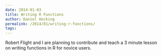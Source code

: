 ```yaml
---
date: 2014-01-03
title: Writing R Functions
author: Daniel Hocking
permalink: /2014/01/writing-r-functions/
tags:
---
```

Robert Flight and I are planning to contribute and teach a 3 minute lesson on writing functions in R for novice users.
